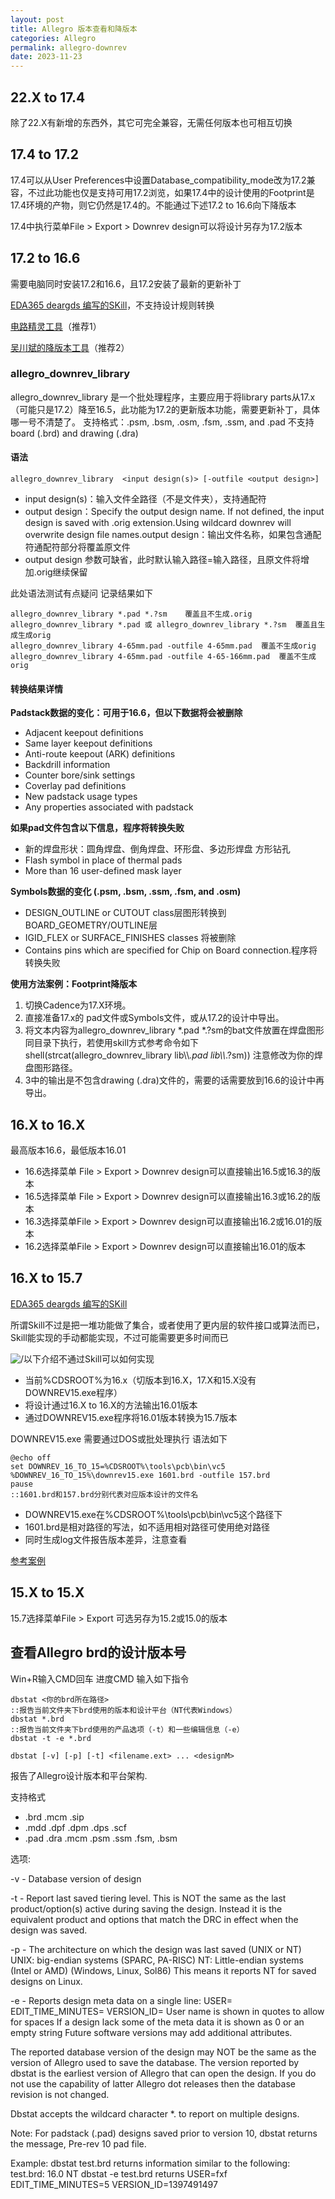 ```yaml
---
layout: post
title: Allegro 版本查看和降版本
categories: Allegro
permalink: allegro-downrev
date: 2023-11-23
---
```


## 22.X to 17.4

除了22.X有新增的东西外，其它可完全兼容，无需任何版本也可相互切换

## 17.4 to 17.2

17.4可以从User Preferences中设置Database_compatibility_mode改为17.2兼容，不过此功能也仅是支持可用17.2浏览，如果17.4中的设计使用的Footprint是17.4环境的产物，则它仍然是17.4的。不能通过下述17.2 to 16.6向下降版本

17.4中执行菜单File > Export > Downrev design可以将设计另存为17.2版本

## 17.2 to 16.6

需要电脑同时安装17.2和16.6，且17.2安装了最新的更新补丁

[EDA365 deargds 编写的SKill](https://www.eda365.com/thread-229646-1-1.html)，不支持设计规则转换

[电路精灵工具](http://www.jiloukeji.com/index.html)（推荐1）

[吴川斌的降版本工具](https://www.mr-wu.cn/downgrading-allegro-file-to-an-earlier-version/)（推荐2）

### **allegro_downrev_library**

allegro_downrev_library 是一个批处理程序，主要应用于将library parts从17.x（可能只是17.2）降至16.5，此功能为17.2的更新版本功能，需要更新补丁，具体哪一号不清楚了。
支持格式：.psm, .bsm, .osm, .fsm, .ssm, and .pad
不支持 board (.brd) and drawing (.dra)

#### **语法**

```clike
allegro_downrev_library  <input design(s)> [-outfile <output design>]
```

- input design(s)：输入文件全路径（不是文件夹），支持通配符
- output design：Specify the output design name. If not defined, the input design is saved with .orig extension.Using wildcard downrev will overwrite design file names.output design：输出文件名称，如果包含通配符通配符部分将覆盖原文件
- output design 参数可缺省，此时默认输入路径=输入路径，且原文件将增加.orig继续保留

此处语法测试有点疑问 记录结果如下


```clike
allegro_downrev_library *.pad *.?sm    覆盖且不生成.orig
allegro_downrev_library *.pad 或 allegro_downrev_library *.?sm  覆盖且生成生成orig
allegro_downrev_library 4-65mm.pad -outfile 4-65mm.pad  覆盖不生成orig
allegro_downrev_library 4-65mm.pad -outfile 4-65-166mm.pad  覆盖不生成orig
```

#### **转换结果详情**

**Padstack数据的变化：可用于16.6，但以下数据将会被删除**

- Adjacent keepout definitions
- Same layer keepout definitions
- Anti-route keepout (ARK) definitions
- Backdrill information
- Counter bore/sink settings
- Coverlay pad definitions
- New padstack usage types
- Any properties associated with padstack

**如果pad文件包含以下信息，程序将转换失败**

- 新的焊盘形状：圆角焊盘、倒角焊盘、环形盘、多边形焊盘
  方形钻孔
- Flash symbol in place of thermal pads
- More than 16 user-defined mask layer

**Symbols数据的变化 (.psm, .bsm, .ssm, .fsm, and .osm)**

- DESIGN_OUTLINE or CUTOUT class层图形转换到BOARD_GEOMETRY/OUTLINE层
- IGID_FLEX or SURFACE_FINISHES classes 将被删除
- Contains pins which are specified for Chip on Board connection.程序将转换失败

**使用方法案例：Footprint降版本**

1. 切换Cadence为17.X环境。
2. 直接准备17.x的 pad文件或Symbols文件，或从17.2的设计中导出。
3. 将文本内容为allegro_downrev_library \*.pad \*.?sm的bat文件放置在焊盘图形同目录下执行，若使用skill方式参考命令如下shell(strcat(allegro_downrev_library   lib\\\\*.pad   lib\\\\*.?sm)) 注意修改为你的焊盘图形路径。
4. 3中的输出是不包含drawing (.dra)文件的，需要的话需要放到16.6的设计中再导出。

## 16.X to 16.X

最高版本16.6，最低版本16.01

- 16.6选择菜单 File > Export > Downrev design可以直接输出16.5或16.3的版本
- 16.5选择菜单 File > Export > Downrev design可以直接输出16.3或16.2的版本
- 16.3选择菜单File > Export > Downrev design可以直接输出16.2或16.01的版本
- 16.2选择菜单File > Export > Downrev design可以直接输出16.01的版本

## 16.X to 15.7

[EDA365 deargds 编写的SKill](https://www.eda365.com/thread-68764-1-1.html)

所谓Skill不过是把一堆功能做了集合，或者使用了更内层的软件接口或算法而已，Skill能实现的手动都能实现，不过可能需要更多时间而已

![/](https://a1024.synology.me/images/blog/2022/1601-157.png)以下介绍不通过Skill可以如何实现

- 当前%CDSROOT%为16.x（切版本到16.X，17.X和15.X没有DOWNREV15.exe程序）
- 将设计通过16.X to 16.X的方法输出16.01版本
- 通过DOWNREV15.exe程序将16.01版本转换为15.7版本

DOWNREV15.exe 需要通过DOS或批处理执行 语法如下

```clike
@echo off
set DOWNREV_16_TO_15=%CDSROOT%\tools\pcb\bin\vc5
%DOWNREV_16_TO_15%\downrev15.exe 1601.brd -outfile 157.brd
pause
::1601.brd和157.brd分别代表对应版本设计的文件名
```

- DOWNREV15.exe在%CDSROOT%\\tools\\pcb\\bin\\vc5这个路径下
- 1601.brd是相对路径的写法，如不适用相对路径可使用绝对路径
- 同时生成log文件报告版本差异，注意查看

[参考案例](https://layouto.lanzouj.com/iJPVi1foulif)

## 15.X to 15.X

15.7选择菜单File > Export 可选另存为15.2或15.0的版本

## 查看Allegro brd的设计版本号

Win+R输入CMD回车 进度CMD 输入如下指令

```clike
dbstat <你的brd所在路径>
::报告当前文件夹下brd使用的版本和设计平台（NT代表Windows）
dbstat *.brd
::报告当前文件夹下brd使用的产品选项（-t）和一些编辑信息（-e）
dbstat -t -e *.brd
```


```clike
dbstat [-v] [-p] [-t] <filename.ext> ... <designM>
```


报告了Allegro设计版本和平台架构.

支持格式

- .brd .mcm .sip
- .mdd .dpf .dpm .dps .scf
- .pad .dra .mcm .psm .ssm .fsm, .bsm

选项:

-v - Database version of design

-t - Report last saved tiering level. This is NOT the same as the last
product/option(s) active during saving the design. Instead it is the
equivalent product and options that match the DRC in effect when the
design was saved.

-p - The architecture on which the design was last saved (UNIX or NT)
UNIX: big-endian systems (SPARC, PA-RISC)
NT: Little-endian systems (Intel or AMD) (Windows, Linux, Sol86)
This means it reports NT for saved designs on Linux.

-e - Reports design meta data on a single line:
USER=\
EDIT_TIME_MINUTES=
VERSION_ID=
User name is shown in quotes to allow for spaces
If a design lack some of the meta data it is shown as 0 or an empty string
Future software versions may add additional attributes.

The reported database version of the design may NOT be the same as the
version of Allegro used to save the database. The version reported by
dbstat is the earliest version of Allegro that can open the design. If
you do not use the capability of latter Allegro dot releases then
the database revision is not changed.

Dbstat accepts the wildcard character \*. to report on multiple designs.

Note: For padstack (.pad) designs saved prior to version 10, dbstat
returns the message, Pre-rev 10 pad file.

Example:
dbstat test.brd
returns information similar to the following:
test.brd: 16.0 NT
dbstat -e test.brd
returns
USER=fxf EDIT_TIME_MINUTES=5 VERSION_ID=1397491497